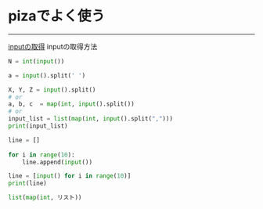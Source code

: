 # pizaでよく使う

---
[inputの取得](https://www.self-study-blog.com/dokugaku/python-standard-input/)
inputの取得方法

```py
N = int(input())
```

```py
a = input().split(' ')
```

```py
X, Y, Z = input().split()
# or
a, b, c  = map(int, input().split())
# or
input_list = list(map(int, input().split(",")))
print(input_list)
```

```py
line = [] 
 
for i in range(10):
    line.append(input())
```

```py
line = [input() for i in range(10)]
print(line)
```

```py
list(map(int, リスト))
```